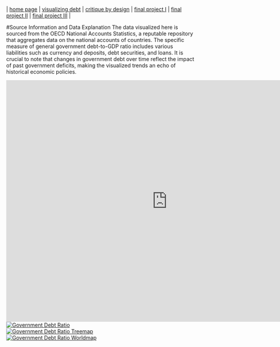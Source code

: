 | [home page](https://gurujiii2507.github.io/tswd-portfolio/) | [visualizing debt](visualizing-government-debt) | [critique by design](critique-by-design) | [final project I](final-project-part-one) | [final project II](final-project-part-two) | [final project III](final-project-part-three) |


#Source Information and Data Explanation
The data visualized here is sourced from the OECD National Accounts Statistics, a reputable repository that aggregates data on the national accounts of countries. The specific measure of general government debt-to-GDP ratio includes various liabilities such as currency and deposits, debt securities, and loans. It is crucial to note that changes in government debt over time reflect the impact of past government deficits, making the visualized trends an echo of historical economic policies.


 
<iframe src="https://data.oecd.org/chart/7faF" width="860" height="645" style="border: 0" mozallowfullscreen="true" webkitallowfullscreen="true" allowfullscreen="true"><a href="https://data.oecd.org/chart/7faF" target="_blank">OECD Chart: General government debt, Total, % of GDP, Annual, 2022</a></iframe>


<div class='tableauPlaceholder' id='viz1699405330517' style='position: relative'><noscript><a href='#'><img alt='Government Debt Ratio ' src='https:&#47;&#47;public.tableau.com&#47;static&#47;images&#47;Go&#47;GovernmentDebtRatio&#47;GovernmentDebtRatio&#47;1_rss.png' style='border: none' /></a></noscript><object class='tableauViz'  style='display:none;'><param name='host_url' value='https%3A%2F%2Fpublic.tableau.com%2F' /> <param name='embed_code_version' value='3' /> <param name='site_root' value='' /><param name='name' value='GovernmentDebtRatio&#47;GovernmentDebtRatio' /><param name='tabs' value='no' /><param name='toolbar' value='yes' /><param name='static_image' value='https:&#47;&#47;public.tableau.com&#47;static&#47;images&#47;Go&#47;GovernmentDebtRatio&#47;GovernmentDebtRatio&#47;1.png' /> <param name='animate_transition' value='yes' /><param name='display_static_image' value='yes' /><param name='display_spinner' value='yes' /><param name='display_overlay' value='yes' /><param name='display_count' value='yes' /><param name='language' value='en-GB' /></object></div>    
<script type='text/javascript'>                    
  var divElement = document.getElementById('viz1699405330517');                  
  var vizElement = divElement.getElementsByTagName('object')[0];                  
  vizElement.style.width='100%';vizElement.style.height=(divElement.offsetWidth*0.75)+'px';                  
  var scriptElement = document.createElement('script');                    
  scriptElement.src = 'https://public.tableau.com/javascripts/api/viz_v1.js';                  
  vizElement.parentNode.insertBefore(scriptElement, vizElement);               
</script>




<div class='tableauPlaceholder' id='viz1699409860019' style='position: relative'><noscript><a href='#'><img alt='Government Debt Ratio Treemap ' src='https:&#47;&#47;public.tableau.com&#47;static&#47;images&#47;Go&#47;GovernmentDebtRatioTreemap&#47;Sheet2&#47;1_rss.png' style='border: none' /></a></noscript><object class='tableauViz'  style='display:none;'><param name='host_url' value='https%3A%2F%2Fpublic.tableau.com%2F' /> <param name='embed_code_version' value='3' /> <param name='site_root' value='' /><param name='name' value='GovernmentDebtRatioTreemap&#47;Sheet2' /><param name='tabs' value='no' /><param name='toolbar' value='yes' /><param name='static_image' value='https:&#47;&#47;public.tableau.com&#47;static&#47;images&#47;Go&#47;GovernmentDebtRatioTreemap&#47;Sheet2&#47;1.png' /> <param name='animate_transition' value='yes' /><param name='display_static_image' value='yes' /><param name='display_spinner' value='yes' /><param name='display_overlay' value='yes' /><param name='display_count' value='yes' /><param name='language' value='en-GB' /></object></div>  
<script type='text/javascript'>                  
 var divElement = document.getElementById('viz1699409860019');                    
 var vizElement = divElement.getElementsByTagName('object')[0];                    
 vizElement.style.width='100%';vizElement.style.height=(divElement.offsetWidth*0.75)+'px';                    
 var scriptElement = document.createElement('script');                    
 scriptElement.src = 'https://public.tableau.com/javascripts/api/viz_v1.js';   
 vizElement.parentNode.insertBefore(scriptElement, vizElement);                
</script>






<div class='tableauPlaceholder' id='viz1699411047546' style='position: relative'><noscript><a href='#'><img alt='Government Debt Ratio Worldmap ' src='https:&#47;&#47;public.tableau.com&#47;static&#47;images&#47;Go&#47;GovernmentDebtRatioWorldmap&#47;Worldmap&#47;1_rss.png' style='border: none' /></a></noscript><object class='tableauViz'  style='display:none;'><param name='host_url' value='https%3A%2F%2Fpublic.tableau.com%2F' /> <param name='embed_code_version' value='3' /> <param name='site_root' value='' /><param name='name' value='GovernmentDebtRatioWorldmap&#47;Worldmap' /><param name='tabs' value='no' /><param name='toolbar' value='yes' /><param name='static_image' value='https:&#47;&#47;public.tableau.com&#47;static&#47;images&#47;Go&#47;GovernmentDebtRatioWorldmap&#47;Worldmap&#47;1.png' /> <param name='animate_transition' value='yes' /><param name='display_static_image' value='yes' /><param name='display_spinner' value='yes' /><param name='display_overlay' value='yes' /><param name='display_count' value='yes' /><param name='language' value='en-US' /></object></div>    
<script type='text/javascript'>                  
 var divElement = document.getElementById('viz1699411047546');           
 var vizElement = divElement.getElementsByTagName('object')[0];            
 vizElement.style.width='100%';vizElement.style.height=(divElement.offsetWidth*0.75)+'px';    
 var scriptElement = document.createElement('script');            
 scriptElement.src = 'https://public.tableau.com/javascripts/api/viz_v1.js';   
 vizElement.parentNode.insertBefore(scriptElement, vizElement);          
</script>

